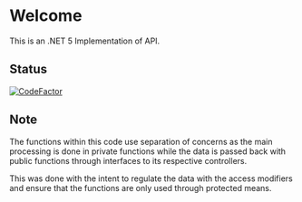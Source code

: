 ﻿# Welcome

This is an .NET 5 Implementation of API.

## Status

[![CodeFactor](https://www.codefactor.io/repository/github/dn462/net5api/badge)](https://www.codefactor.io/repository/github/dn462/net5api)

## Note

The functions within this code use separation of concerns as the main processing is done in private functions while the data is passed back with public functions through interfaces to its respective controllers.

This was done with the intent to regulate the data with the access modifiers and ensure that the functions are only used through protected means.
